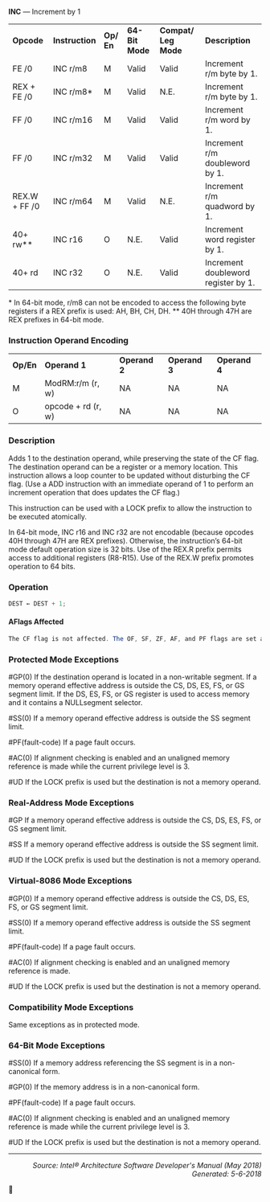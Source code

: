 <b>INC</b> — Increment by 1
<table>
	<tr>
		<td><b>Opcode</b></td>
		<td><b>Instruction</b></td>
		<td><b>Op/ En</b></td>
		<td><b>64-Bit Mode</b></td>
		<td><b>Compat/ Leg Mode</b></td>
		<td><b>Description</b></td>
	</tr>
	<tr>
		<td>FE /0</td>
		<td>INC r/m8</td>
		<td>M</td>
		<td>Valid</td>
		<td>Valid</td>
		<td>Increment r/m byte by 1.</td>
	</tr>
	<tr>
		<td>REX + FE /0</td>
		<td>INC r/m8*</td>
		<td>M</td>
		<td>Valid</td>
		<td>N.E.</td>
		<td>Increment r/m byte by 1.</td>
	</tr>
	<tr>
		<td>FF /0</td>
		<td>INC r/m16</td>
		<td>M</td>
		<td>Valid</td>
		<td>Valid</td>
		<td>Increment r/m word by 1.</td>
	</tr>
	<tr>
		<td>FF /0</td>
		<td>INC r/m32</td>
		<td>M</td>
		<td>Valid</td>
		<td>Valid</td>
		<td>Increment r/m doubleword by 1.</td>
	</tr>
	<tr>
		<td>REX.W + FF /0</td>
		<td>INC r/m64</td>
		<td>M</td>
		<td>Valid</td>
		<td>N.E.</td>
		<td>Increment r/m quadword by 1.</td>
	</tr>
	<tr>
		<td>40+ rw**</td>
		<td>INC r16</td>
		<td>O</td>
		<td>N.E.</td>
		<td>Valid</td>
		<td>Increment word register by 1.</td>
	</tr>
	<tr>
		<td>40+ rd</td>
		<td>INC r32</td>
		<td>O</td>
		<td>N.E.</td>
		<td>Valid</td>
		<td>Increment doubleword register by 1.</td>
	</tr>
</table>

\* In 64-bit mode, r/m8 can not be encoded to access the following byte registers if a REX prefix is used: AH, BH, CH, DH.
\*\* 40H through 47H are REX prefixes in 64-bit mode.

### Instruction Operand Encoding
<table>
	<tr>
		<td><b>Op/En</b></td>
		<td><b>Operand 1</b></td>
		<td><b>Operand 2</b></td>
		<td><b>Operand 3</b></td>
		<td><b>Operand 4</b></td>
	</tr>
	<tr>
		<td>M</td>
		<td>ModRM:r/m (r, w)</td>
		<td>NA</td>
		<td>NA</td>
		<td>NA</td>
	</tr>
	<tr>
		<td>O</td>
		<td>opcode + rd (r, w)</td>
		<td>NA</td>
		<td>NA</td>
		<td>NA</td>
	</tr>
</table>


### Description
Adds 1 to the destination operand, while preserving the state of the CF flag. The destination operand can be a
register or a memory location. This instruction allows a loop counter to be updated without disturbing the CF flag.
(Use a ADD instruction with an immediate operand of 1 to perform an increment operation that does updates the
CF flag.)

This instruction can be used with a LOCK prefix to allow the instruction to be executed atomically.

In 64-bit mode, INC r16 and INC r32 are not encodable (because opcodes 40H through 47H are REX prefixes).
Otherwise, the instruction’s 64-bit mode default operation size is 32 bits. Use of the REX.R prefix permits access to
additional registers (R8-R15). Use of the REX.W prefix promotes operation to 64 bits.

### Operation

```java
DEST ← DEST + 1;
```
#### AFlags Affected
```java
The CF flag is not affected. The OF, SF, ZF, AF, and PF flags are set according to the result.
```
### Protected Mode Exceptions

<p>#GP(0)
If the destination operand is located in a non-writable segment.
If a memory operand effective address is outside the CS, DS, ES, FS, or GS segment limit.
If the DS, ES, FS, or GS register is used to access memory and it contains a NULLsegment
selector.
<p>#SS(0)
If a memory operand effective address is outside the SS segment limit.
<p>#PF(fault-code)
If a page fault occurs.
<p>#AC(0)
If alignment checking is enabled and an unaligned memory reference is made while the
current privilege level is 3.
<p>#UD
If the LOCK prefix is used but the destination is not a memory operand.

### Real-Address Mode Exceptions
<p>#GP
If a memory operand effective address is outside the CS, DS, ES, FS, or GS segment limit.
<p>#SS
If a memory operand effective address is outside the SS segment limit.
<p>#UD
If the LOCK prefix is used but the destination is not a memory operand.

### Virtual-8086 Mode Exceptions

<p>#GP(0)
If a memory operand effective address is outside the CS, DS, ES, FS, or GS segment limit.
<p>#SS(0)
If a memory operand effective address is outside the SS segment limit.
<p>#PF(fault-code)
If a page fault occurs.
<p>#AC(0)
If alignment checking is enabled and an unaligned memory reference is made.
<p>#UD
If the LOCK prefix is used but the destination is not a memory operand.

### Compatibility Mode Exceptions

Same exceptions as in protected mode.

### 64-Bit Mode Exceptions

<p>#SS(0)
If a memory address referencing the SS segment is in a non-canonical form.
<p>#GP(0)
If the memory address is in a non-canonical form.
<p>#PF(fault-code)
If a page fault occurs.
<p>#AC(0)
If alignment checking is enabled and an unaligned memory reference is made while the
current privilege level is 3.
<p>#UD
If the LOCK prefix is used but the destination is not a memory operand.

 --- 
<p align="right"><i>Source: Intel® Architecture Software Developer's Manual (May 2018)<br>Generated: 5-6-2018</i></p>
